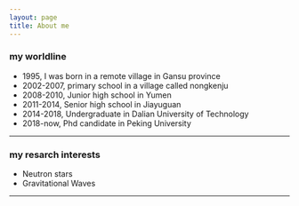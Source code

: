 ```yaml
---
layout: page
title: About me
---
```


### my worldline

- 1995, I was born in a remote village in Gansu province
- 2002-2007, primary school in a village called nongkenju
- 2008-2010, Junior high school in Yumen 
- 2011-2014, Senior high school in Jiayuguan
- 2014-2018, Undergraduate in Dalian University of Technology
- 2018-now, Phd candidate in Peking University
---
### my resarch interests

- Neutron stars
- Gravitational Waves
---

